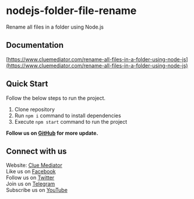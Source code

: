 # nodejs-folder-file-rename
Rename all files in a folder using Node.js

## Documentation

[https://www.cluemediator.com/rename-all-files-in-a-folder-using-node-js](https://www.cluemediator.com/rename-all-files-in-a-folder-using-node-js)

## Quick Start

Follow the below steps to run the project.

1. Clone repository
2. Run `npm i` command to install dependencies
3. Execute `npm start` command to run the project

**Follow us on [GitHub](https://github.com/cluemediator) for more update.**

## Connect with us

Website: [Clue Mediator](https://www.cluemediator.com)  
Like us on [Facebook](https://www.facebook.com/thecluemediator)  
Follow us on [Twitter](https://twitter.com/cluemediator)  
Join us on [Telegram](https://t.me/cluemediator)  
Subscribe us on [YouTube](https://www.youtube.com/ClueMediator)
